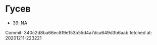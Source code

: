 # Гусев
- [39: NA](39.md)

Commit: 340c2d8ba66ec8f9e153b55d4a7dca649d3b6aab
 fetched at: 20201211-223221
